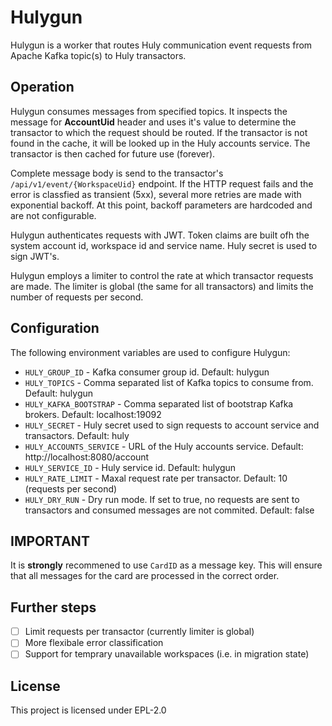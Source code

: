 # Hulygun
Hulygun is a worker that routes Huly communication event requests from Apache Kafka topic(s) to Huly transactors.

## Operation
Hulygun consumes messages from specified topics. It inspects the message for __AccountUid__ header and uses it's value to determine the transactor to which the request should be routed. If the transactor is not found in the cache, it will be looked up in the Huly accounts service. The transactor is then cached for future use (forever).

Complete message body is send to the transactor's ```/api/v1/event/{WorkspaceUid}``` endpoint. If the HTTP request fails and the error is classfied as transient (5xx), several more retries are made with exponential backoff. At this point, backoff parameters are hardcoded and are not configurable.

Hulygun authenticates requests with JWT. Token claims are built ofh the system account id, workspace id and service name. Huly secret is used to sign JWT's.

Hulygun employs a limiter to control the rate at which transactor requests are made. The limiter is global (the same for all transactors) and limits the number of requests per second. 

## Configuration
The following environment variables are used to configure Hulygun:

- ```HULY_GROUP_ID``` - Kafka consumer group id. Default: hulygun
- ```HULY_TOPICS``` - Comma separated list of Kafka topics to consume from. Default: hulygun
- ```HULY_KAFKA_BOOTSTRAP``` - Comma separated list of bootstrap Kafka brokers. Default: localhost:19092
- ```HULY_SECRET``` - Huly secret used to sign requests to account service and transactors. Default: huly
- ```HULY_ACCOUNTS_SERVICE``` - URL of the Huly accounts service. Default: http://localhost:8080/account
- ```HULY_SERVICE_ID``` - Huly service id. Default: hulygun
- ```HULY_RATE_LIMIT``` - Maxal request rate per transactor. Default: 10 (requests per second)
- ```HULY_DRY_RUN``` - Dry run mode. If set to true, no requests are sent to transactors and consumed messages are not commited. Default: false

## IMPORTANT
It is __strongly__ recommened to use ```CardID``` as a message key. This will ensure that all messages for the card are processed in the correct order. 

## Further steps
- [ ] Limit requests per transactor (currently limiter is global)
- [ ] More flexibale error classification 
- [ ] Support for temprary unavailable workspaces (i.e. in migration state)

## License
This project is licensed under EPL-2.0
